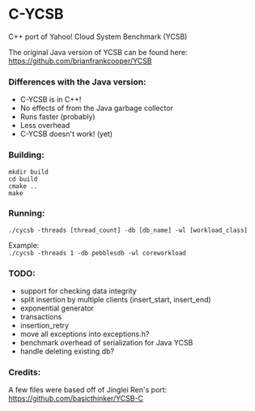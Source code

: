 # C-YCSB
C++ port of Yahoo! Cloud System Benchmark (YCSB)  


The original Java version of YCSB can be found here:  
https://github.com/brianfrankcooper/YCSB


### Differences with the Java version:
- C-YCSB is in C++!
- No effects of from the Java garbage collector
- Runs faster (probably)
- Less overhead
- C-YCSB doesn't work! (yet)

### Building:
`mkdir build `  
`cd build `  
`cmake .. `  
`make `  

### Running:
`./cycsb -threads [thread_count] -db [db_name] -wl [workload_class] `  

Example:  
`./cycsb -threads 1 -db pebblesdb -wl coreworkload `  

### TODO:
- support for checking data integrity
- split insertion by multiple clients (insert_start, insert_end)
- exponential generator
- transactions
- insertion_retry
- move all exceptions into exceptions.h?
- benchmark overhead of serialization for Java YCSB
- handle deleting existing db?

### Credits:
A few files were based off of Jinglei Ren's port:  
https://github.com/basicthinker/YCSB-C
